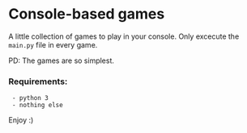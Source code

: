 # Console-based games

A little collection of games to play in your console.
Only excecute the ``main.py`` file in every game.

PD: The games are so simplest. 

### Requirements:
     - python 3
     - nothing else

Enjoy :)